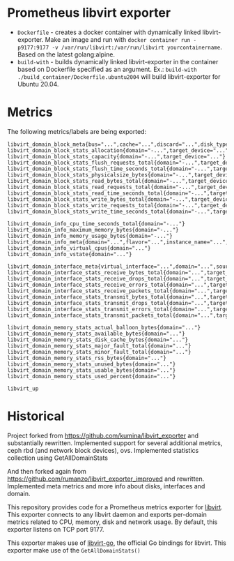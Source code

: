 # Prometheus libvirt exporter

 - `Dockerfile` - creates a docker container with dynamically linked libvirt-exporter. Make an image and run with `docker container run -p9177:9177 -v /var/run/libvirt:/var/run/libvirt yourcontainername`. Based on the latest golang:alpine.
 - `build-with` - builds dynamically linked libvirt-exporter in the container based on Dockerfile specified as an argument. Ex.: `build-with ./build_container/Dockerfile.ubuntu2004` will build libvirt-exporter for Ubuntu 20.04.

# Metrics
The following metrics/labels are being exported:

```
libvirt_domain_block_meta{bus="...",cache="...",discard="...",disk_type="...",domain="...",driver_type="...",serial="...",source_file="...",target_device="..."}
libvirt_domain_block_stats_allocation{domain="-...",target_device="..."}
libvirt_domain_block_stats_capacity{domain="-...",target_device="..."}
libvirt_domain_block_stats_flush_requests_total{domain="-...",target_device="..."}
libvirt_domain_block_stats_flush_time_seconds_total{domain="-...",target_device="..."}
libvirt_domain_block_stats_physicalsize_bytes{domain="-...",target_device="..."}
libvirt_domain_block_stats_read_bytes_total{domain="-...",target_device="..."}
libvirt_domain_block_stats_read_requests_total{domain="-...",target_device="..."}
libvirt_domain_block_stats_read_time_seconds_total{domain="-...",target_device="..."}
libvirt_domain_block_stats_write_bytes_total{domain="-...",target_device="..."}
libvirt_domain_block_stats_write_requests_total{domain="-...",target_device="..."}
libvirt_domain_block_stats_write_time_seconds_total{domain="-...",target_device="..."}

libvirt_domain_info_cpu_time_seconds_total{domain="-..."}
libvirt_domain_info_maximum_memory_bytes{domain="-..."}
libvirt_domain_info_memory_usage_bytes{domain="-..."}
libvirt_domain_info_meta{domain="...",flavor="...",instance_name="...",project_name="...",project_uuid="...",root_type="...",root_uuid="...",user_name="...",user_uuid="...",uuid="..."}
libvirt_domain_info_virtual_cpus{domain="..."}
libvirt_domain_info_vstate{domain="..."}

libvirt_domain_interface_meta{virtual_interface="...",domain="...",source_bridge="...",target_device="..."}
libvirt_domain_interface_stats_receive_bytes_total{domain="...",target_device="..."}
libvirt_domain_interface_stats_receive_drops_total{domain="...",target_device="..."}
libvirt_domain_interface_stats_receive_errors_total{domain="...",target_device="..."}
libvirt_domain_interface_stats_receive_packets_total{domain="...",target_device="..."}
libvirt_domain_interface_stats_transmit_bytes_total{domain="...",target_device="..."}
libvirt_domain_interface_stats_transmit_drops_total{domain="...",target_device="..."}
libvirt_domain_interface_stats_transmit_errors_total{domain="...",target_device="..."}
libvirt_domain_interface_stats_transmit_packets_total{domain="...",target_device="..."}

libvirt_domain_memory_stats_actual_balloon_bytes{domain="..."}
libvirt_domain_memory_stats_available_bytes{domain="..."}
libvirt_domain_memory_stats_disk_cache_bytes{domain="..."}
libvirt_domain_memory_stats_major_fault_total{domain="..."}
libvirt_domain_memory_stats_minor_fault_total{domain="..."}
libvirt_domain_memory_stats_rss_bytes{domain="..."}
libvirt_domain_memory_stats_unused_bytes{domain="..."}
libvirt_domain_memory_stats_usable_bytes{domain="..."}
libvirt_domain_memory_stats_used_percent{domain="..."}

libvirt_up
```

# Historical
Project forked from https://github.com/kumina/libvirt_exporter and substantially rewritten.
Implemented support for several additional metrics, ceph rbd (and network block devices), ovs.
Implemented statistics collection using GetAllDomainStats

And then forked again from https://github.com/rumanzo/libvirt_exporter_improved and rewritten.
Implemented meta metrics and more info about disks, interfaces and domain.

This repository provides code for a Prometheus metrics exporter
for [libvirt](https://libvirt.org/). This exporter connects to any
libvirt daemon and exports per-domain metrics related to CPU, memory,
disk and network usage. By default, this exporter listens on TCP port
9177.

This exporter makes use of
[libvirt-go](https://github.com/libvirt/libvirt-go), the official Go
bindings for libvirt. This exporter make use of the
`GetAllDomainStats()`

